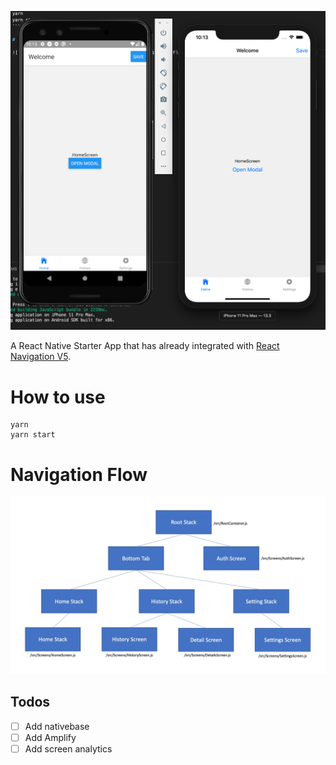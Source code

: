 ![Starter App](./docs/screenshot.png 'Sample App')

A React Native Starter App that has already integrated with [React Navigation V5](https://blog.expo.io/announcing-react-navigation-5-0-bd9e5d45569e).

# How to use

```
yarn
yarn start
```

# Navigation Flow

![Navigation Diagram](./docs/navigation-flow.jpg 'Navigation Flow')

## Todos

- [ ] Add nativebase
- [ ] Add Amplify
- [ ] Add screen analytics
